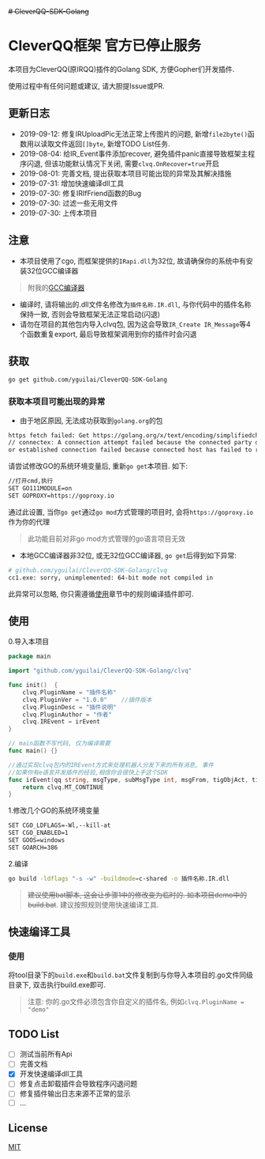 ~~# CleverQQ-SDK-Golang~~
# CleverQQ框架 官方已停止服务
本项目为CleverQQ(原IRQQ)插件的Golang SDK, 方便Gopher们开发插件. 

使用过程中有任何问题或建议, 请大胆提Issue或PR.

## 更新日志
* 2019-09-12: 修复IRUploadPic无法正常上传图片的问题, 新增`file2byte()`函数用以读取文件返回`[]byte`, 新增TODO List任务.
* 2019-08-04: 给IR_Event事件添加recover, 避免插件panic直接导致框架主程序闪退, 但该功能默认情况下关闭, 需要`clvq.OnRecover=true`开启
* 2019-08-01: 完善文档, 提出获取本项目可能出现的异常及其解决措施
* 2019-07-31: 增加快速编译dll工具
* 2019-07-30: 修复IRIfFriend函数的Bug
* 2019-07-30: 过滤一些无用文件
* 2019-07-30: 上传本项目

## 注意
* 本项目使用了cgo, 而框架提供的`IRapi.dll`为32位, 故请确保你的系统中有安装32位GCC编译器
> 附我的[GCC编译器](https://www.lanzous.com/i58etri?_blank)
* 编译时, 请将输出的.dll文件名修改为`插件名称.IR.dll`, 与你代码中的插件名称保持一致, 否则会导致框架无法正常启动(闪退)
* 请勿在项目的其他包内导入clvq包, 因为这会导致`IR_Create IR_Message`等4个函数重复export, 最后导致框架调用到你的插件时会闪退

## 获取
```bash
go get github.com/yguilai/CleverQQ-SDK-Golang
```

### 获取本项目可能出现的异常
* 由于地区原因, 无法成功获取到`golang.org`的包
```bash
https fetch failed: Get https://golang.org/x/text/encoding/simplifiedchinese?go-get=1: dial tcp 216.239.37.1:443: 
// connectex: A connection attempt failed because the connected party did not properly respond after a period of time,
or established connection failed because connected host has failed to respond.
```

请尝试修改GO的系统环境变量后, 重新`go get`本项目. 如下:
```bash
//打开cmd,执行
SET GO111MODULE=on
SET GOPROXY=https://goproxy.io
```
通过此设置, 当你`go get`通过`go mod`方式管理的项目时, 会将`https://goproxy.io`作为你的代理
> 此功能目前对非go mod方式管理的go语言项目无效

* 本地GCC编译器非32位, 或无32位GCC编译器, `go get`后得到如下异常: 
```bash
# github.com/yguilai/CleverQQ-SDK-Golang/clvq
cc1.exe: sorry, unimplemented: 64-bit mode not compiled in
```
此异常可以忽略, 你只需遵循[使用](#使用)章节中的规则编译插件即可.

## 使用
0.导入本项目
```go
package main

import "github.com/yguilai/CleverQQ-SDK-Golang/clvq"

func init()  {
    clvq.PluginName = "插件名称"
    clvq.PluginVer = "1.0.0"    //插件版本
    clvq.PluginDesc = "插件说明"
    clvq.PluginAuthor = "作者"
    clvq.IREvent = irEvent
}

// main函数不写代码, 仅为编译需要
func main() {}

//通过实现clvq包内的IREvent方式来处理机器人分发下来的所有消息, 事件
//如果你有e语言开发插件的经验,相信你会很快上手这个SDK
func irEvent(qq string, msgType, subMsgType int, msgFrom, tigObjAct, tigObjPas, msg, msgNum, msgId, rawMsg, json string, ptrNext int) int {
	return clvq.MT_CONTINUE
}
```

1.修改几个GO的系统环境变量
```bash
SET CGO_LDFLAGS=-Wl,--kill-at
SET CGO_ENABLED=1
SET GOOS=windows
SET GOARCH=386
```

2.编译
```bash
go build -ldflags "-s -w" -buildmode=c-shared -o 插件名称.IR.dll
```
> ~~建议使用bat脚本, 这会让步骤1中的修改变为临时的. 如本项目demo中的build.bat~~.
> 建议按照规则使用快速编译工具.

## 快速编译工具
### 使用

将tool目录下的`build.exe`和`build.bat`文件复制到与你导入本项目的.go文件同级目录下, 双击执行build.exe即可. 

> 注意: 你的.go文件必须包含你自定义的插件名, 例如`clvq.PluginName = "demo"`


## TODO List

* [ ] 测试当前所有Api
* [ ] 完善文档
* [x] 开发快速编译dll工具
* [ ] 修复点击卸载插件会导致程序闪退问题
* [ ] 修复插件输出日志来源不正常的显示
* [ ] ...

## License

[MIT](https://github.com/yguilai/CleverQQ-SDK-Golang/blob/master/LICENSE)
